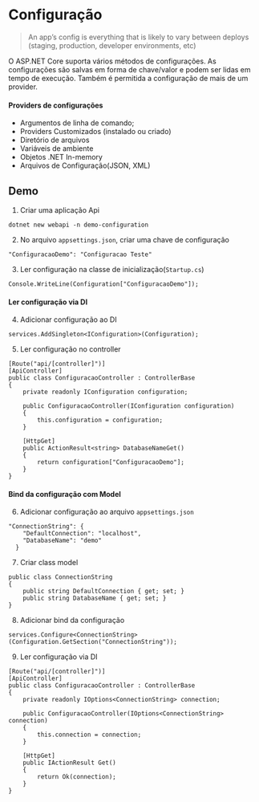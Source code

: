 # Configuração
>An app’s config is everything that is likely to vary between deploys (staging, production, developer environments, etc)

O ASP.NET Core suporta vários métodos de configurações. As configurações são salvas em forma de chave/valor e podem ser lidas em tempo de execução. Também é permitida a configuração de mais de um provider.

#### Providers de configurações

- Argumentos de linha de comando;
- Providers Customizados (instalado ou criado)
- Diretório de arquivos
- Variáveis de ambiente
- Objetos .NET In-memory
- Arquivos de Configuração(JSON, XML)

## Demo

1. Criar uma aplicação Api
```
dotnet new webapi -n demo-configuration
```

2. No arquivo `appsettings.json`, criar uma chave de configuração

```
"ConfiguracaoDemo": "Configuracao Teste"
```

3. Ler configuração na classe de inicialização(`Startup.cs`)
```
Console.WriteLine(Configuration["ConfiguracaoDemo"]);
```

#### Ler configuração via DI

4. Adicionar configuração ao DI
```
services.AddSingleton<IConfiguration>(Configuration);
```

5. Ler configuração no controller
```
[Route("api/[controller]")]
[ApiController]
public class ConfiguracaoController : ControllerBase
{
    private readonly IConfiguration configuration;

    public ConfiguracaoController(IConfiguration configuration)
    {
        this.configuration = configuration;
    }

    [HttpGet]
    public ActionResult<string> DatabaseNameGet()
    {
        return configuration["ConfiguracaoDemo"];
    }
}
```

#### Bind da configuração com Model

6. Adicionar configuração ao arquivo `appsettings.json`
```
"ConnectionString": {
    "DefaultConnection": "localhost",
    "DatabaseName": "demo"
  }
```

7. Criar class model
```
public class ConnectionString   
{
    public string DefaultConnection { get; set; }  
    public string DatabaseName { get; set; }  
}
```

8. Adicionar bind da configuração
```
services.Configure<ConnectionString>(Configuration.GetSection("ConnectionString"));
```

9. Ler configuração via DI
```
[Route("api/[controller]")]
[ApiController]
public class ConfiguracaoController : ControllerBase
{
    private readonly IOptions<ConnectionString> connection;

    public ConfiguracaoController(IOptions<ConnectionString> connection)
    {
        this.connection = connection;
    }

    [HttpGet]
    public IActionResult Get()
    {
        return Ok(connection);
    }
}
``` 